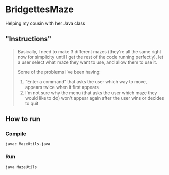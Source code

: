 # BridgettesMaze
Helping my cousin with her Java class

## "Instructions"

> Basically, I need to make 3 different mazes (they're all the same right now for simplicity until I get the rest of the code running perfectly), let a user select what maze they want to use, and allow them to use it.
>
> Some of the problems I've been having:
> 1. "Enter a command" that asks the user which way to move, appears twice when it first appears
> 2. I'm not sure why the menu (that asks the user which maze they would like to do) won't appear again after the user wins or decides to quit

## How to run

### Compile
`javac MazeUtils.java`

### Run
`java MazeUtils`
